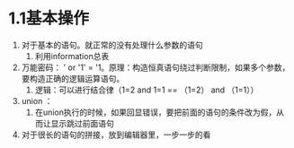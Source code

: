 # 1.1基本操作

1. 对于基本的语句。就正常的没有处理什么参数的语句
   1. 利用information总表
2. 万能密码： ' or '1' = '1。原理：构造恒真语句绕过判断限制，如果多个参数，要构造正确的逻辑运算语句。
   1. 逻辑：可以进行结合律（1=2 and 1=1 == （1=2） and （1=1））
3. union ：
   1. 在union执行的时候，如果回显错误，要把前面的语句的条件改为假，从而让显示跳过前面语句
4. 对于很长的语句的拼接，放到编辑器里，一步一步的看

&#x20; &#x20;
